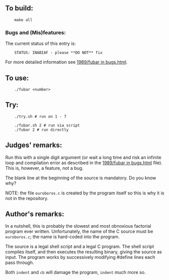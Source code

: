 ## To build:

``` <!---sh-->
    make all
```


### Bugs and (Mis)features:

The current status of this entry is:

```
    STATUS: INABIAF - please **DO NOT** fix
```

For more detailed information see [1989/fubar in bugs.html](../../bugs.html#1989_fubar).


## To use:

``` <!---sh-->
    ./fubar <number>
```


## Try:

``` <!---sh-->
    ./try.sh # run on 1 - 7

    ./fubar.sh 2 # run via script
    ./fubar 2 # run directly
```


## Judges' remarks:

Run this with a single digit argument (or wait a long time and risk an infinite
loop and compilation error as described in the [1989/fubar in
bugs.html](../../bugs.html#1989_fubar) file). This is, however, a feature, not a bug.

The blank line at the beginning of the source is mandatory.
Do you know why?

NOTE: the file `ouroboros.c` is created by the program itself so this is why it
is not in the repository.


## Author's remarks:

In a nutshell, this is probably the slowest and most
obnoxious factorial program ever written.  Unfortunately,
the name of the C source must be `ouroboros.c`; the name is
hard-coded into the program.

The source is a legal shell script and a legal C program.
The shell script compiles itself, and then executes the
resulting binary, giving the source as input.  The program
works by successively modifying #define lines each pass through.

Both `indent` and `cb` will damage the program, `indent`
much more so.


<!--

    Copyright © 1984-2024 by Landon Curt Noll. All Rights Reserved.

    You are free to share and adapt this file under the terms of this license:

        Creative Commons Attribution-ShareAlike 4.0 International (CC BY-SA 4.0)

    For more information, see:

        https://creativecommons.org/licenses/by-sa/4.0/

-->
